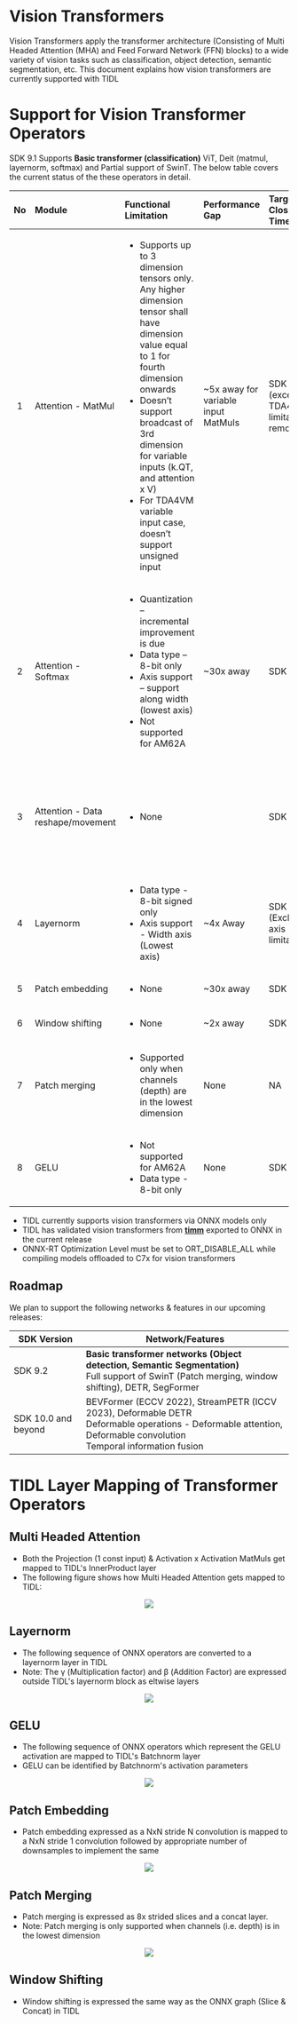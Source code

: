 # Vision Transformers
Vision Transformers apply the transformer architecture (Consisting of Multi Headed Attention (MHA) and Feed Forward Network (FFN) blocks) to a wide variety of vision tasks such as classification, object detection, semantic segmentation, etc. This document explains how vision transformers are currently supported with TIDL

# Support for Vision Transformer Operators
SDK 9.1  Supports **Basic transformer (classification)**  ViT, Deit (matmul, layernorm, softmax) and Partial support of SwinT. The below table covers the current status of the these operators in detail.

<div align="center">

| No | Module                         | Functional Limitation                       | Performance Gap                                | Target Closure Timeline | Additional Notes |
|:--:|:-------------------------------|:--------------------------------------------|:-------------------------------------------|:------|:--------|
| 1  | Attention - MatMul             | <ul><li>Supports up to 3 dimension tensors only. Any higher dimension tensor shall have dimension value equal to 1 for fourth dimension onwards</li><li>Doesn’t support broadcast of 3rd dimension for variable inputs (k.QT, and attention x V)</li><li>For TDA4VM variable input case, doesn’t support unsigned input</li></ul>| ~5x away for variable input MatMuls|SDK 9.2 (except TDA4VM limitation removal)| Reshape can be used to flatten inputs and outputs to matmul if number of dimensions > 3 | 
| 2  | Attention - Softmax            | <ul><li>Quantization – incremental improvement is due</li><li>Data type – 8-bit only</li><li>Axis support – support along width (lowest axis)</li><li>Not supported for AM62A</li></ul>|  ~30x away |SDK 9.2|  | 
| 3  | Attention - Data reshape/movement |<ul><li> None </li></ul>||SDK 9.2| Ideally many of these operations should be NOP, but they run through actual operations currently|
| 4  | Layernorm |<ul><li>Data type - 8-bit signed only</li><li>Axis support - Width axis (Lowest axis)</li></ul>|~4x Away | SDK 9.2 (Excluding axis limitation)| Shall be expressed in the form of decomposed operators in the graph |
| 5  | Patch embedding | <ul><li>None</li></ul>|~30x away|SDK 9.2| |
| 6  | Window shifting | <ul><li>None</li></ul>|~2x away|SDK 9.2| SWIN Transformer Specific |
| 7  | Patch merging | <ul><li>Supported only when channels (depth) are in the lowest dimension</li></ul>| None | NA | SWIN Transformer Specific |
| 8  | GELU | <ul><li>Not supported for AM62A</li><li>Data type - 8-bit only</li></ul>| None | SDK 9.2 |  |

</div>


- TIDL currently supports vision transformers via ONNX models only
- TIDL has validated vision transformers from [**timm**](https://github.com/huggingface/pytorch-image-models/tree/main) exported to ONNX in the current release
- ONNX-RT Optimization Level must be set to ORT_DISABLE_ALL while compiling models offloaded to C7x for vision transformers

## Roadmap
We plan to support the following networks & features in our upcoming releases:

<div align="center">

| SDK Version | Network/Features                                                                                                                                                                 | 
|----------------------|-------------------------------------------------------------------------------------------------------------------------------------------------------------------------|
| SDK 9.2              | **Basic transformer networks (Object detection, Semantic Segmentation)** <br>Full support of SwinT (Patch merging, window shifting), DETR, SegFormer                    | 
| SDK 10.0 and beyond  | BEVFormer (ECCV 2022), StreamPETR (ICCV 2023), Deformable DETR <br>Deformable operations - Deformable attention, Deformable convolution<br> Temporal information fusion | 
</div>


# TIDL Layer Mapping of Transformer Operators

## Multi Headed Attention
<ul>
<li>Both the Projection (1 const input) & Activation x Activation MatMuls get mapped to TIDL's InnerProduct layer</li>
<li>The following figure shows how Multi Headed Attention gets mapped to TIDL:</li>
</ul>
<p align="center"> <kbd> <img src="./images/transformer/MHA_Block.png" /> </kbd> </p>

## Layernorm
<ul>
<li>The following sequence of ONNX operators are converted to a layernorm layer in TIDL</li>
<li>Note: The γ (Multiplication factor) and β (Addition Factor) are expressed outside TIDL's layernorm block as eltwise layers</li>
</ul>
<p align="center"> <kbd> <img src="./images/transformer/Layernorm_mapping.png" /> </kbd> </p>

## GELU
<ul>
<li>The following sequence of ONNX operators which represent the GELU activation are mapped to TIDL's Batchnorm layer</li>
<li>GELU can be identified by Batchnorm's activation parameters</li>
</ul>
<p align="center"> <kbd> <img src="./images/transformer/GELU.png" /> </kbd> </p>

## Patch Embedding
<ul>
<li>Patch embedding expressed as a NxN stride N convolution is mapped to a NxN stride 1 convolution followed by appropriate number of downsamples to implement the same</li>
</ul>
<p align="center"> <kbd> <img src="./images/transformer/Patch_embedding.png" /> </kbd> </p>


## Patch Merging
<ul>
<li>Patch merging is expressed as 8x strided slices and a concat layer.</li>
<li>Note: Patch merging is only supported when channels (i.e. depth) is in the lowest dimension</li>
</ul>
<p align="center"> <kbd> <img src="./images/transformer/Patch_merging.png" /> </kbd> </p>

## Window Shifting
<ul>
<li>Window shifting is expressed the same way as the ONNX graph (Slice & Concat) in TIDL</li>
</ul>




